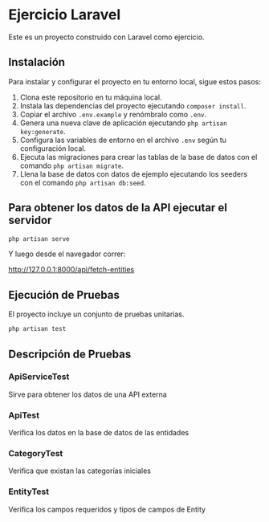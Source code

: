 # Ejercicio Laravel

Este es un proyecto construido con Laravel como ejercicio.

## Instalación

Para instalar y configurar el proyecto en tu entorno local, sigue estos pasos:

1. Clona este repositorio en tu máquina local.
2. Instala las dependencias del proyecto ejecutando `composer install`.
3. Copiar el archivo `.env.example` y renómbralo como `.env`.
4. Genera una nueva clave de aplicación ejecutando `php artisan key:generate`.
5. Configura las variables de entorno en el archivo `.env` según tu configuración local.
6. Ejecuta las migraciones para crear las tablas de la base de datos con el comando `php artisan migrate`.
7. Llena la base de datos con datos de ejemplo ejecutando los seeders con el comando `php artisan db:seed`.

## Para obtener los datos de la API ejecutar el servidor

```bash
php artisan serve
```

Y luego desde el navegador correr:

http://127.0.0.1:8000/api/fetch-entities

## Ejecución de Pruebas

El proyecto incluye un conjunto de pruebas unitarias.

```bash
php artisan test
```

## Descripción de Pruebas

### ApiServiceTest

Sirve para obtener los datos de una API externa

### ApiTest

Verifica los datos en la base de datos de las entidades

### CategoryTest

Verifica que existan las categorías iniciales

### EntityTest

Verifica los campos requeridos y tipos de campos de Entity